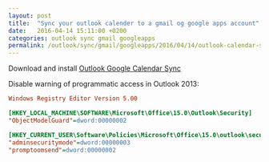 ```yaml
---
layout: post
title:  "Sync your outlook calender to a gmail og google apps account"
date:   2016-04-14 15:11:00 +0200
categories: outlook sync gmail googleapps
permalink: /outlook/sync/gmail/googleapps/2016/04/14/outlook-calendar-sync.html
---
```


Download and install [Outlook Google Calendar Sync](https://outlookgooglecalendarsync.codeplex.com)

Disable warning of programmatic access in Outlook 2013:

``` ini
Windows Registry Editor Version 5.00

[HKEY_LOCAL_MACHINE\SOFTWARE\Microsoft\Office\15.0\Outlook\Security]
"ObjectModelGuard"=dword:00000002

[HKEY_CURRENT_USER\Software\Policies\Microsoft\Office\15.0\outlook\security]
"adminsecuritymode"=dword:00000003
"promptoomsend"=dword:00000002
```
